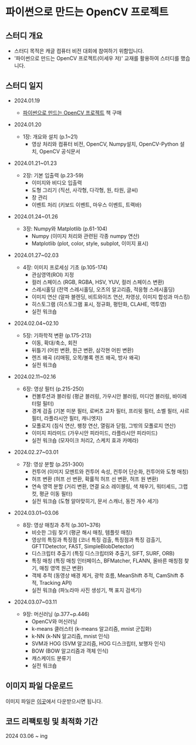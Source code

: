 파이썬으로 만드는 OpenCV 프로젝트
==========================

## 스터디 개요

- 스터디 목적은 캐글 컴퓨터 비전 대회에 참여하기 위함입니다.
- '파이썬으로 만드는 OpenCV 프로젝트(이세우 저)' 교재를 활용하여 스터디를 했습니다.

## 스터디 일지

- 2024.01.19

  - [파이썬으로 만드는 OpenCV 프로젝트](http://www.yes24.com/Product/Goods/71534451?OzSrank=1) 책 구매
- 2024.01.20
  - 1장: 개요와 설치 (p.1~21)
    - 영상 처리와 컴퓨터 비전, OpenCV, Numpy설치, OpenCV-Python 설치, OpenCV 공식문서
- 2024.01.21~01.23
  - 2장: 기본 입출력 (p.23-59)
    - 이미지와 비디오 입출력
    - 도형 그리기 (직선, 사각형, 다각형, 원, 타원, 글씨)
    - 창 관리
    - 이벤트 처리 (키보드 이벤트, 마우스 이벤트, 트랙바)
- 2024.01.24~01.26
  - 3장: Numpy와 Matplotlib (p.61-104)
    - Numpy (이미지 처리와 관련된 각종 numpy 연산)
    - Matplotlib (plot, color, style, subplot, 이미지 표시)
- 2024.01.27~02.03
  - 4장: 이미지 프로세싱 기초 (p.105-174)
    - 관심영역(ROI) 지정
    - 컬러 스페이스 (RGB, RGBA, HSV, YUV, 컬러 스페이스 변환)
    - 스레시홀딩 (전역 스레시홀딩, 오츠의 알고리즘, 적응형 스레시홀딩)
    - 이미지 연산 (알파 블렌딩, 비트와이즈 연산, 차영상, 이미지 합성과 마스킹)
    - 히스토그램 (히스토그램 표시, 정규화, 평탄화, CLAHE, 역투영)
    - 실전 워크숍
- 2024.02.04~02.10
  - 5장: 기하학적 변환 (p.175-213)
    - 이동, 확대/축소, 회전
    - 뒤틀기 (어핀 변환, 원근 변환, 삼각현 어핀 변환)
    - 렌즈 왜곡 (리매핑, 오목/볼록 렌즈 왜곡, 방사 왜곡)
    - 실전 워크숍
- 2024.02.11~02.16
  - 6장: 영상 필터 (p.215-250)
    - 컨볼루션과 블러링 (평균 블러링, 가우시안 블러링, 미디언 블러링, 바이레터럴 필터)
    - 경계 검출 (기본 미분 필터, 로버츠 교차 필터, 프리윗 필터, 소벨 필터, 샤르 필터, 라플라시안 필터, 캐니엣지)
    - 모폴로지 (침식 연산, 팽창 연산, 열림과 닫힘, 그밖의 모폴로지 연산)
    - 이미지 피라미드 (가우시안 피라미드, 라플라시안 피라미드)
    - 실전 워크숍 (모자이크 처리2, 스케치 효과 카메라)
- 2024.02.27~03.01
  - 7장: 영상 분할 (p.251-300)
    - 컨투어 (이미지 모멘트와 컨투어 속성, 컨투어 단순화, 컨투어와 도형 매칭)
    - 허프 변환 (허프 선 변환, 확률적 허프 선 변환, 허프 원 변환)
    - 연속 영역 분할 (거리 변환, 연결 요소 레이블링, 색 채우기, 워터셰드, 그랩컷, 평균 이동 필터)
    - 실전 워크숍 (도형 알아맞히기, 문서 스캐너, 동전 개수 세기)
- 2024.03.01~03.06
  - 8장: 영상 매칭과 추적 (p.301~376)
    - 비슷한 그림 찾기 (평균 해시 매칭, 템플릿 매칭)
    - 영상의 특징과 특징점 (코너 특징 검출, 특징점과 특징 검출기, GFTTDetector, FAST, SimpleBlobDetector)
    - 디스크립터 추출기 (특징 디스크립터와 추출기, SIFT, SURF, ORB)
    - 특징 매칭 (특징 매칭 인터페이스, BFMatcher, FLANN, 올바른 매칭점 찾기, 매칭 영역 원근 변환)
    - 객체 추적 (동영상 배경 제거, 광학 흐름, MeanShift 추적, CamShift 추적, Tracking API)
    - 실전 워크숍 (파노라마 사진 생성기, 책 표지 검색기)
- 2024.03.07~03.11
  - 9장: 머신러닝 (p.377~p.446)
    - OpenCV와 머신러닝
    - k-means 클러스터 (k-means 알고리즘, mnist 군집화)
    - k-NN (k-NN 알고리즘, mnist 인식)
    - SVM과 HOG (SVM 알고리즘, HOG 디스크립터, 보행자 인식)
    - BOW (BOW 알고리즘과 객체 인식)
    - 캐스케이드 분류기
    - 실전 워크숍

## 이미지 파일 다운로드

이미지 파일은 [이곳](https://github.com/dltpdn/insightbook.opencv_project_python)에서 다운받으시면 됩니다.

## 코드 리팩토링 및 최적화 기간

2024 03.06 ~ ing 


